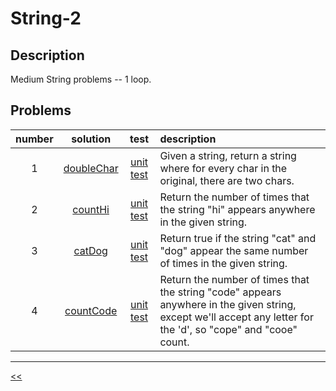 # String-2
## Description
Medium String problems -- 1 loop.

## Problems
number|solution|test|description
:-:|:-:|:-:|:--
1|[doubleChar](src/main/java/DoubleChar.java)|[unit test](src/test/java/DoubleCharTest.java)|Given a string, return a string where for every char in the original, there are two chars.
2|[countHi](src/main/java/CountHi.java)|[unit test](src/test/java/CountHiTest.java)|Return the number of times that the string "hi" appears anywhere in the given string.
3|[catDog](src/main/java/CatDog.java)|[unit test](src/test/java/CatDogTest.java)|Return true if the string "cat" and "dog" appear the same number of times in the given string.
4|[countCode](src/main/java/CountCode.java)|[unit test](src/test/java/CountCodeTest.java)|Return the number of times that the string "code" appears anywhere in the given string, except we'll accept any letter for the 'd', so "cope" and "cooe" count.
<hr/>
<!-- 0|[name](src/main/java)|[unit test](src/test/java)|desc-->

[<<](../README.md#coding-bat)

